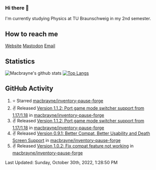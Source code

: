 ### Hi there 👋
I'm currently studying Physics at TU Braunschweig in my 2nd semester.

## How to reach me
[Website](https://florentin-schleuss.de)
[Mastodon](https://norden.social/@florentin)
[Email](mailto:hello@macbrayne.de)

## Statistics
![Macbrayne's github stats](https://github-readme-stats.vercel.app/api?username=macbrayne&count_private=true&show_icons=true&hide_rank=true&custom_title=macbrayne's%20GitHub%20Stats)
[![Top Langs](https://github-readme-stats.vercel.app/api/top-langs/?username=macbrayne&exclude_repo=liftron&layout=compact)](https://github.com/anuraghazra/github-readme-stats)
## GitHub Activity

<!--RECENT_ACTIVITY:start-->
1. ⭐ Starred [macbrayne/inventory-pause-forge](https://github.com/macbrayne/inventory-pause-forge)
2. ✌️ Released [Version 1.1.2: Port game mode switcher support from 1.17/1.18](https://github.com/macbrayne/inventory-pause-forge/releases/tag/v1.1.2) in [macbrayne/inventory-pause-forge](https://github.com/macbrayne/inventory-pause-forge)
3. ✌️ Released [Version 1.1.2: Port game mode switcher support from 1.17/1.18](https://github.com/macbrayne/inventory-pause-forge/releases/tag/v1.1.2) in [macbrayne/inventory-pause-forge](https://github.com/macbrayne/inventory-pause-forge)
4. ✌️ Released [Version 0.9.1: Better Compat, Better Usability and Death Screen Support](https://github.com/macbrayne/inventory-pause-forge/releases/tag/v0.9.1) in [macbrayne/inventory-pause-forge](https://github.com/macbrayne/inventory-pause-forge)
5. ✌️ Released [Version 1.0.2: Fix compat feature not working](https://github.com/macbrayne/inventory-pause-forge/releases/tag/v1.0.2) in [macbrayne/inventory-pause-forge](https://github.com/macbrayne/inventory-pause-forge)
<!--RECENT_ACTIVITY:end-->

<!--RECENT_ACTIVITY:last_update-->
Last Updated: Sunday, October 30th, 2022, 1:28:50 PM
<!--RECENT_ACTIVITY:last_update_end-->


<!--
**macbrayne/macbrayne** is a ✨ _special_ ✨ repository because its `README.md` (this file) appears on your GitHub profile.

Here are some ideas to get you started:

- 🔭 I’m currently working on ...
- 🌱 I’m currently learning ...
- 👯 I’m looking to collaborate on ...
- 🤔 I’m looking for help with ...
- 💬 Ask me about ...
- 📫 How to reach me: ...
- 😄 Pronouns: ...
- ⚡ Fun fact: ...
-->
